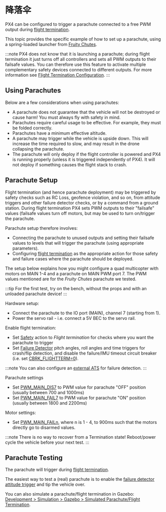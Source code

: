 # 降落伞

PX4 can be configured to trigger a parachute connected to a free PWM output during [flight termination](../advanced_config/flight_termination.md).

This topic provides the specific example of how to set up a parachute, using a spring-loaded launcher from [Fruity Chutes](https://fruitychutes.com/buyachute/drone-and-uav-parachute-recovery-c-21/harrier-drone-parachute-launcher-c-21_33/).

:::note PX4 does not know that it is launching a parachute; during flight termination it just turns off all controllers and sets all PWM outputs to their failsafe values. You can therefore use this feature to activate multiple complementary safety devices connected to different outputs. For more information see [Flight Termination Configuration](../advanced_config/flight_termination.md).
:::

## Using Parachutes

Below are a few considerations when using parachutes:

- A parachute does not guarantee that the vehicle will not be destroyed or cause harm! You must always fly with safety in mind.
- Parachutes require careful usage to be effective. For example, they must be folded correctly.
- Parachutes have a minimum effective altitude.
- A parachute may trigger while the vehicle is upside down. This will increase the time required to slow, and may result in the drone collapsing the parachute.
- The parachute will only deploy if the flight controller is powered and PX4 is running properly (unless it is triggered independently of PX4). It will not deploy if something causes the flight stack to crash.

## Parachute Setup

Flight termination (and hence parachute deployment) may be triggered by safety checks such as RC Loss, geofence violation, and so on, from attitude triggers and other failure detector checks, or by a command from a ground station. During flight termination PX4 sets PWM outputs to their "failsafe" values (failsafe values turn off motors, but may be used to turn on/trigger the parachute.

Parachute setup therefore involves:

- Connecting the parachute to unused outputs and setting their failsafe values to levels that will trigger the parachute (using appropriate parameters).
- Configuring [flight termination](../advanced_config/flight_termination.md) as the appropriate action for those safety and failure cases where the parachute should be deployed.

The setup below explains how you might configure a quad multicopter with motors on MAIN 1-4 and a parachute on MAIN PWM port 7. The PWM values mentioned are for the *Fruity Chutes* parachute we tested.

:::tip
For the first test, try on the bench, without the props and with an unloaded parachute device!
:::

Hardware setup:

- Connect the parachute to the IO port (MAIN), channel 7 (starting from 1).
- Power the servo rail - i.e. connect a 5V BEC to the servo rail.

Enable flight termination:

- Set [Safety](../config/safety.md) action to *Flight termination* for checks where you want the parachute to trigger
- Set [Failure Detector](../config/safety.md#failure-detector) pitch angles, roll angles and time triggers for crash/flip detection, and disable the failure/IMU timeout circuit breaker (i.e. set [CBRK_FLIGHTTERM=0](../advanced_config/parameter_reference.md#CBRK_FLIGHTTERM)).
    
:::note
You can also configure an [external ATS](../config/safety.md#external-automatic-trigger-system-ats) for failure detection.
:::

Parachute settings

- Set [PWM_MAIN_DIS7](../advanced_config/parameter_reference.md#PWM_MAIN_DIS7) to PWM value for parachute "OFF" position (usually between 700 and 1000ms)
- Set [PWM_MAIN_FAIL7](../advanced_config/parameter_reference.md#PWM_MAIN_FAIL7) to PWM value for parachute "ON" position (usually between 1800 and 2200ms)

Motor settings:

- Set [PWM_MAIN_FAILn](../advanced_config/parameter_reference.md#PWM_MAIN_FAIL1), where n is 1 - 4, to 900ms such that the motors directly go to disarmed values.

:::note
There is no way to recover from a Termination state! Reboot/power cycle the vehicle before your next test.
:::

<span id="testing"></span>

## Parachute Testing

The parachute will trigger during [flight termination](../advanced_config/flight_termination.md).

The easiest way to test a (real) parachute is to enable the [failure detector attitude trigger](../config/safety.md#attitude-trigger) and tip the vehicle over.

You can also simulate a parachute/flight termination in Gazebo: [Development > Simulation > Gazebo > Simulated Parachute/Flight Termination](../simulation/gazebo.md#flight_termination).